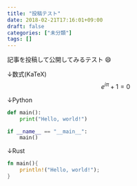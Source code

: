 ```yaml
---
title: "投稿テスト"
date: 2018-02-21T17:16:01+09:00
draft: false
categories: ["未分類"]
tags: []
---
```


記事を投稿して公開してみるテスト :smile:

<!--more-->

↓数式(KaTeX)
$$
    e^{i \pi} + 1 = 0
$$

↓Python
```Python
def main():
    print("Hello, world!")

if __name__ == "__main__":
    main()
```

↓Rust
```Rust
fn main(){
    println!("Hello, world!");
}
```
